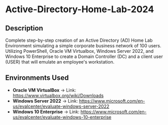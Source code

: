 # Active-Directory-Home-Lab-2024

## Description

Complete step-by-step creation of an Active Directory (AD) Home Lab Environment simulating a simple corporate business network of 100 users. Utilizing PowerShell, Oracle VM Virtualbox, Windows Server 2022, and Windows 10 Enterprise to create a Domain Controller (DC) and a client user (USER) that will emulate an employee's workstation.

## Environments Used

- **Oracle VM VirtualBox**
  -> Link: https://www.virtualbox.org/wiki/Downloads
- **Windows Server 2022**
  -> Link: https://www.microsoft.com/en-us/evalcenter/evaluate-windows-server-2022
- **Windows 10 Enterprise**
  -> Link: https://www.microsoft.com/en-us/evalcenter/evaluate-windows-10-enterprise
